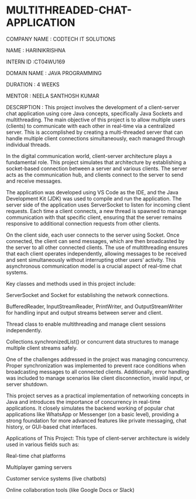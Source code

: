 # MULTITHREADED-CHAT-APPLICATION

COMPANY NAME : CODTECH IT SOLUTIONS

NAME : HARINIKRISHNA

INTERN ID :CT04WU169

DOMAIN NAME : JAVA PROGRAMMING

DURATION : 4 WEEKS

MENTOR : NEELA SANTHOSH KUMAR

DESCRIPTION : This project involves the development of a client-server chat application using core Java concepts, specifically Java Sockets and multithreading. The main objective of this project is to allow multiple users (clients) to communicate with each other in real-time via a centralized server. This is accomplished by creating a multi-threaded server that can handle multiple client connections simultaneously, each managed through individual threads.

In the digital communication world, client-server architecture plays a fundamental role. This project simulates that architecture by establishing a socket-based connection between a server and various clients. The server acts as the communication hub, and clients connect to the server to send and receive messages.

The application was developed using VS Code as the IDE, and the Java Development Kit (JDK) was used to compile and run the application. The server side of the application uses ServerSocket to listen for incoming client requests. Each time a client connects, a new thread is spawned to manage communication with that specific client, ensuring that the server remains responsive to additional connection requests from other clients.

On the client side, each user connects to the server using Socket. Once connected, the client can send messages, which are then broadcasted by the server to all other connected clients. The use of multithreading ensures that each client operates independently, allowing messages to be received and sent simultaneously without interrupting other users’ activity. This asynchronous communication model is a crucial aspect of real-time chat systems.

Key classes and methods used in this project include:

ServerSocket and Socket for establishing the network connections.

BufferedReader, InputStreamReader, PrintWriter, and OutputStreamWriter for handling input and output streams between server and client.

Thread class to enable multithreading and manage client sessions independently.

Collections.synchronizedList() or concurrent data structures to manage multiple client streams safely.


One of the challenges addressed in the project was managing concurrency. Proper synchronization was implemented to prevent race conditions when broadcasting messages to all connected clients. Additionally, error handling was included to manage scenarios like client disconnection, invalid input, or server shutdown.

This project serves as a practical implementation of networking concepts in Java and introduces the importance of concurrency in real-time applications. It closely simulates the backend working of popular chat applications like WhatsApp or Messenger (on a basic level), providing a strong foundation for more advanced features like private messaging, chat history, or GUI-based chat interfaces.

Applications of This Project: This type of client-server architecture is widely used in various fields such as:

Real-time chat platforms

Multiplayer gaming servers

Customer service systems (live chatbots)

Online collaboration tools (like Google Docs or Slack)
